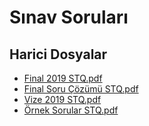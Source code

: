 # Sınav Soruları


<!--HariciDosyalar-->

## Harici Dosyalar

- [Final 2019 STQ.pdf](./Final%202019%20STQ.pdf)
- [Final Soru Çözümü STQ.pdf](./Final%20Soru%20%C3%87%C3%B6z%C3%BCm%C3%BC%20STQ.pdf)
- [Vize 2019 STQ.pdf](./Vize%202019%20STQ.pdf)
- [Örnek Sorular STQ.pdf](./%C3%96rnek%20Sorular%20STQ.pdf)


<!--HariciDosyalar-->

